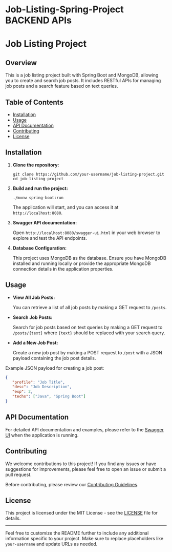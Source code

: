 # Job-Listing-Spring-Project BACKEND APIs

# Job Listing Project


## Overview

This is a job listing project built with Spring Boot and MongoDB, allowing you to create and search job posts. It includes RESTful APIs for managing job posts and a search feature based on text queries.

## Table of Contents

- [Installation](#installation)
- [Usage](#usage)
- [API Documentation](#api-documentation)
- [Contributing](#contributing)
- [License](#license)

## Installation

1. **Clone the repository:**

   ```shell
   git clone https://github.com/your-username/job-listing-project.git
   cd job-listing-project
   ```

2. **Build and run the project:**

   ```shell
   ./mvnw spring-boot:run
   ```

   The application will start, and you can access it at `http://localhost:8080`.

3. **Swagger API documentation:**

   Open `http://localhost:8080/swagger-ui.html` in your web browser to explore and test the API endpoints.

4. **Database Configuration:**

   This project uses MongoDB as the database. Ensure you have MongoDB installed and running locally or provide the appropriate MongoDB connection details in the application properties.

## Usage

- **View All Job Posts:**

  You can retrieve a list of all job posts by making a GET request to `/posts`.

- **Search Job Posts:**

  Search for job posts based on text queries by making a GET request to `/posts/{text}` where `{text}` should be replaced with your search query.

- **Add a New Job Post:**

  Create a new job post by making a POST request to `/post` with a JSON payload containing the job post details.

Example JSON payload for creating a job post:
```json
{
   "profile": "Job Title",
   "desc": "Job Description",
   "exp": 2,
   "techs": ["Java", "Spring Boot"]
}
```

## API Documentation

For detailed API documentation and examples, please refer to the [Swagger UI](http://localhost:8080/swagger-ui.html) when the application is running.

## Contributing

We welcome contributions to this project! If you find any issues or have suggestions for improvements, please feel free to open an issue or submit a pull request.

Before contributing, please review our [Contributing Guidelines](CONTRIBUTING.md).

## License

This project is licensed under the MIT License - see the [LICENSE](LICENSE) file for details.

---

Feel free to customize the README further to include any additional information specific to your project. Make sure to replace placeholders like `your-username` and update URLs as needed.
